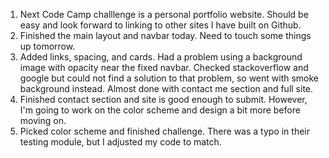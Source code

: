 1. Next Code Camp challlenge is a personal portfolio website. Should be easy and look forward to linking to other sites I have built on Github.
2. Finished the main layout and navbar today. Need to touch some things up tomorrow. 
3. Added links, spacing, and cards. Had a problem using a background image with opacity near the fixed navbar. Checked stackoverflow and google but could not find a solution to that problem, so went with smoke background instead. Almost done with contact me section and full site. 
4. Finished contact section and site is good enough to submit. However, I'm going to work on the color scheme and design a bit more before moving on.
5. Picked color scheme and finished challenge. There was a typo in their testing module, but I adjusted my code to match. 
